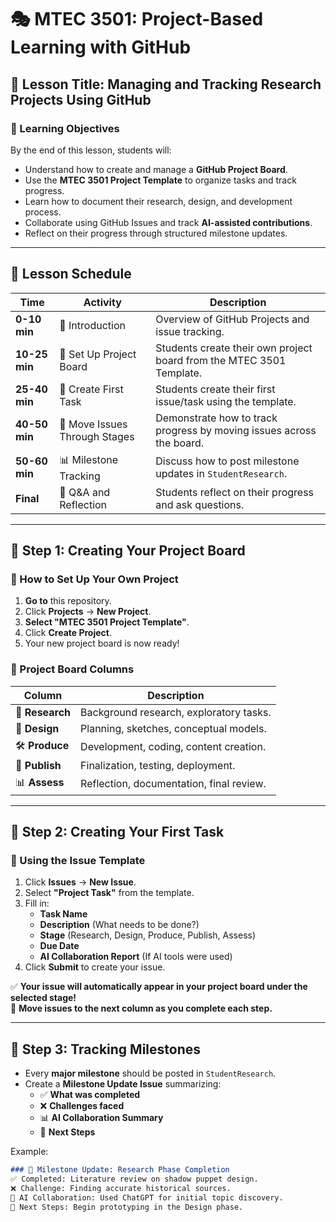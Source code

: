 # 🎭 MTEC 3501: Project-Based Learning with GitHub

## 📌 Lesson Title: Managing and Tracking Research Projects Using GitHub

### **🎯 Learning Objectives**
By the end of this lesson, students will:
- Understand how to create and manage a **GitHub Project Board**.
- Use the **MTEC 3501 Project Template** to organize tasks and track progress.
- Learn how to document their research, design, and development process.
- Collaborate using GitHub Issues and track **AI-assisted contributions**.
- Reflect on their progress through structured milestone updates.

---

## **📅 Lesson Schedule**
| **Time** | **Activity** | **Description** |
|----------|-------------|-----------------|
| **0-10 min** | 📢 Introduction | Overview of GitHub Projects and issue tracking. |
| **10-25 min** | 🔧 Set Up Project Board | Students create their own project board from the MTEC 3501 Template. |
| **25-40 min** | 📝 Create First Task | Students create their first issue/task using the template. |
| **40-50 min** | 🔄 Move Issues Through Stages | Demonstrate how to track progress by moving issues across the board. |
| **50-60 min** | 📊 Milestone Tracking | Discuss how to post milestone updates in `StudentResearch`. |
| **Final** | 🎯 Q&A and Reflection | Students reflect on their progress and ask questions. |

---

## **📌 Step 1: Creating Your Project Board**
### **🔧 How to Set Up Your Own Project**
1. **Go to** this repository.
2. Click **Projects** → **New Project**.
3. **Select "MTEC 3501 Project Template"**.
4. Click **Create Project**.
5. Your new project board is now ready!

### **📂 Project Board Columns**
| **Column** | **Description** |
|------------|---------------|
| 📖 **Research** | Background research, exploratory tasks. |
| 🎨 **Design** | Planning, sketches, conceptual models. |
| 🛠️ **Produce** | Development, coding, content creation. |
| 🚀 **Publish** | Finalization, testing, deployment. |
| 📊 **Assess** | Reflection, documentation, final review. |

---

## **📌 Step 2: Creating Your First Task**
### **📝 Using the Issue Template**
1. Click **Issues** → **New Issue**.
2. Select **"Project Task"** from the template.
3. Fill in:
   - **Task Name**
   - **Description** (What needs to be done?)
   - **Stage** (Research, Design, Produce, Publish, Assess)
   - **Due Date**
   - **AI Collaboration Report** (If AI tools were used)
4. Click **Submit** to create your issue.

✅ **Your issue will automatically appear in your project board under the selected stage!**  
🔄 **Move issues to the next column as you complete each step.**

---

## **📌 Step 3: Tracking Milestones**
- Every **major milestone** should be posted in `StudentResearch`.
- Create a **Milestone Update Issue** summarizing:
  - ✅ **What was completed**
  - ❌ **Challenges faced**
  - 📊 **AI Collaboration Summary**
  - 🔄 **Next Steps**

Example:
```md
### 🚀 Milestone Update: Research Phase Completion
✅ Completed: Literature review on shadow puppet design.  
❌ Challenge: Finding accurate historical sources.  
🤖 AI Collaboration: Used ChatGPT for initial topic discovery.  
🔄 Next Steps: Begin prototyping in the Design phase.  
